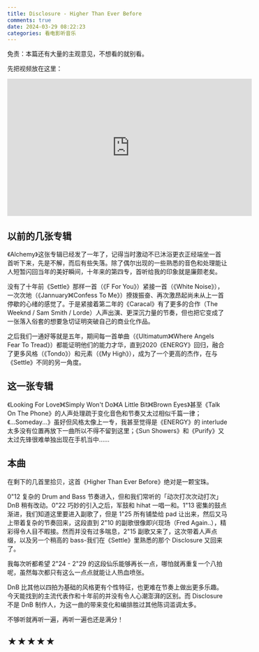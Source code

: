 ```yaml
---
title: Disclosure - Higher Than Ever Before
comments: true
date: 2024-03-29 08:22:23
categories: 看电影听音乐
---
```

免责：本篇还有大量的主观意见，不想看的就别看。

先把视频放在这里：

<iframe width="560" height="315" src="https://www.youtube-nocookie.com/embed/cvbIT_CKQ9M?si=g6VEFygwiuedqEkx" title="YouTube video player" frameborder="0" allow="accelerometer; autoplay; clipboard-write; encrypted-media; gyroscope; picture-in-picture; web-share" referrerpolicy="strict-origin-when-cross-origin" allowfullscreen></iframe>

## 以前的几张专辑
《Alchemy》这张专辑已经发了一年了，记得当时激动不已沐浴更衣正经端坐一首首听下来，先是不解，而后有些失落。除了偶尔出现的一些熟悉的音色和处理能让人短暂闪回当年的美好瞬间，十年来的第四专，首听给我的印象就是廉颇老矣。

没有了十年前《Settle》那样一首（《F For You》）紧接一首（《White Noise》），一次次地（《Jannuary》《Confess To Me》）撩拨振奋、再次激昂起尚未从上一首停歇的心绪的感觉了。于是紧接着第二年的《Caracal》有了更多的合作（The Weeknd / Sam Smith / Lorde）人声出演、更深沉力量的节奏，但也把它变成了一张落入俗套的想要急切证明突破自己的商业化作品。

之后我们一通好等就是五年，期间每一首单曲（《Ultimatum》《Where Angels Fear To Tread》）都能证明他们的能力才华，直到2020《ENERGY》回归，融合了更多风格（《Tondo》）和元素（《My High》），成为了一个更高的杰作，在与《Settle》不同的另一角度。

## 这一张专辑
《Looking For Love》《Simply Won't Do》《A Little Bit》《Brown Eyes》甚至《Talk On The Phone》的人声处理疏于变化音色和节奏又太过相似千篇一律；《...Someday...》虽好但风格太像上一专，我甚至觉得是《ENERGY》的 interlude 太多没有位置再放下一曲所以不得不留到这里；《Sun Showers》和《Purify》又太过先锋很难单独出现在手机当中……


## 本曲
在剩下的几首里拾贝，这首《Higher Than Ever Before》绝对是一颗宝珠。

0"12 复杂的 Drum and Bass 节奏进入，但和我们常听的「动次打次次动打次」DnB 稍有改动。0"22 巧妙的引入之后，军鼓和 hihat 一唱一和。1"13 密集的鼓点渐进，我们知道这里要进入副歌了，但是 1"25 所有铺垫给 pad 让出来，然后又马上带着复杂的节奏回来，这段直到 2"10 的副歌很像即兴现场（Fred Again..），精彩得令人目不暇接。然而并没有过多喘息，2"15 副歌又来了，这次带着人声点缀，以及另一个稍高的 bass-我们在《Settle》里熟悉的那个 Disclosure 又回来了。

我每次听都希望 2"24 - 2"29 的这段仙乐能够再长一点，哪怕就再重复一个八拍呢，虽然每次都只有这么一点点就能让人热血喷张。

DnB 比其他以四拍为基础的风格更有个性特征，也更难在节奏上做出更多乐趣。今天能找到的主流代表作和十年前的并没有令人心潮澎湃的区别。而 Disclosure 不是 DnB 制作人，为这一曲的带来变化和编排胜过其他陈词滥调太多。

不够听就再听一遍，再听一遍也还是满分！

## ★★★★★
